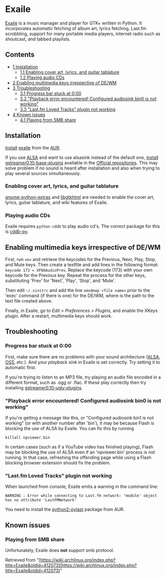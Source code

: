 # Exaile

[Exaile](http://www.exaile.org/) is a music manager and player for GTK+ written in Python. It incorporates automatic fetching of album art, lyrics fetching, Last.fm scrobbling, support for many portable media players, internet radio such as shoutcast, and tabbed playlists.

## Contents

*   [1 Installation](#Installation)
    *   [1.1 Enabling cover art, lyrics, and guitar tablature](#Enabling_cover_art.2C_lyrics.2C_and_guitar_tablature)
    *   [1.2 Playing audio CDs](#Playing_audio_CDs)
*   [2 Enabling multimedia keys irrespective of DE/WM](#Enabling_multimedia_keys_irrespective_of_DE.2FWM)
*   [3 Troubleshooting](#Troubleshooting)
    *   [3.1 Progress bar stuck at 0:00](#Progress_bar_stuck_at_0:00)
    *   [3.2 "Playback error encountered! Configured audiosink bin0 is not working"](#.22Playback_error_encountered.21_Configured_audiosink_bin0_is_not_working.22)
    *   [3.3 "Last.fm Loved Tracks" plugin not working](#.22Last.fm_Loved_Tracks.22_plugin_not_working)
*   [4 Known issues](#Known_issues)
    *   [4.1 Playing from SMB share](#Playing_from_SMB_share)

## Installation

[Install](/index.php/Install "Install") [exaile](https://aur.archlinux.org/packages/exaile/) from the [AUR](/index.php/AUR "AUR").

If you use [ALSA](/index.php/ALSA "ALSA") and want to use alsasink instead of the default one, [install](/index.php/Install "Install") [gstreamer0.10-base-plugins](https://www.archlinux.org/packages/?name=gstreamer0.10-base-plugins) available in the [Official repositories](/index.php/Official_repositories "Official repositories"). This may solve problem if no sound is heard after installation and also when trying to play several sources simultaneously.

### Enabling cover art, lyrics, and guitar tablature

[gnome-python-extras](https://www.archlinux.org/packages/?name=gnome-python-extras) and [libgtkhtml](https://aur.archlinux.org/packages/libgtkhtml/) are needed to enable the cover art, lyrics, guitar tablature, and wiki features of Exaile.

### Playing audio CDs

Exaile requires `python-cddb` to play audio cd's. The correct package for this is [cddb-py](https://www.archlinux.org/packages/?name=cddb-py).

## Enabling multimedia keys irrespective of DE/WM

First, run `xev` and retrieve the keycodes for the Previous, Next, Play, Stop, and Mute keys. Then create a textfile and add lines in the following format: `keycode 173 = XF86AudioPrev`. Replace the keycode (173) with your own keycode for the Previous key. Repeat the process for the other keys, substituting 'Prev' for 'Next', 'Play', 'Stop', and 'Mute'.

Then edit `~/.xinitrc` and add the line `xmodmap <file name>` prior to the 'exec' command (if there is one) for the DE/WM, where <file name> is the path to the text file created above.

Finally, in Exaile, go to _Edit > Preferences > Plugins_, and enable the XKeys plugin. After a restart, multimedia keys should work.

## Troubleshooting

### Progress bar stuck at 0:00

First, make sure there are no problems with your sound architecture ([ALSA](/index.php/ALSA "ALSA"), [OSS](/index.php/OSS "OSS"), etc.). And your _playback sink_ in Exaile is set correctly. Try setting it to automatic first.

If you're trying to listen to an MP3 file, try playing an audio file encoded in a different format, such as .ogg or .flac. If these play correctly then try installing [gstreamer0.10-ugly-plugins](https://www.archlinux.org/packages/?name=gstreamer0.10-ugly-plugins).

### "Playback error encountered! Configured audiosink bin0 is not working"

If you're getting a message like this, or "Configured audiosink bin1 is not working" (or with another number after 'bin'), it may be because Flash is blocking the use of ALSA by Exaile. You can fix this by running

```
killall npviewer.bin

```

In certain cases (such as if a YouTube video has finished playing), Flash may be blocking the use of ALSA even if an 'npviewer.bin' process is not running. In that case, refreshing the offending page while using a Flash blocking browser extension should fix the problem.

### "Last.fm Loved Tracks" plugin not working

When launched from console, Exaile emits a warning in the command line:

```
WARNING : Error while connecting to Last.fm network: 'module' object has no attribute 'LastFMNetwork'

```

You need to install the [python2-pylast](https://www.archlinux.org/packages/?name=python2-pylast) package from AUR.

## Known issues

### Playing from SMB share

Unfortunately, Exaile does **not** support smb protocol.

Retrieved from "[https://wiki.archlinux.org/index.php?title=Exaile&oldid=412073](https://wiki.archlinux.org/index.php?title=Exaile&oldid=412073)"